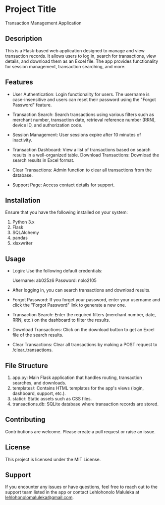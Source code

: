 # Project Title
Transaction Management Application

## Description
This is a Flask-based web application designed to manage and view transaction records. It allows users to log in, search for transactions, view details, and download them as an Excel file. The app provides functionality for session management, transaction searching, and more.

## Features
- User Authentication: Login functionality for users. The username is case-insensitive and users can reset their password using the "Forgot Password" feature.

- Transaction Search: Search transactions using various filters such as merchant number, transaction date, retrieval reference number (RRN), device ID, and authorization code.

- Session Management: User sessions expire after 10 minutes of inactivity.

- Transaction Dashboard: View a list of transactions based on search results in a well-organized table.
Download Transactions: Download the search results in Excel format.

- Clear Transactions: Admin function to clear all transactions from the database.

- Support Page: Access contact details for support.

## Installation
Ensure that you have the following installed on your system:

1.  Python 3.x
2.  Flask
3.  SQLAlchemy
4.  pandas
5.  xlsxwriter

## Usage

- Login: Use the following default credentials:

    Username: ab025z6
    Password: nolo2105

- After logging in, you can search transactions and download results.

- Forgot Password: If you forget your password, enter your username and click the "Forgot Password" link to generate a new one.

- Transaction Search: Enter the required filters (merchant number, date, RRN, etc.) on the dashboard to filter the results.

- Download Transactions: Click on the download button to get an Excel file of the search results.

- Clear Transactions: Clear all transactions by making a POST request to /clear_transactions.


## File Structure

1. app.py: Main Flask application that handles routing, transaction searches, and downloads.
2. templates/: Contains HTML templates for the app's views (login, dashboard, support, etc.).
3. static/: Static assets such as CSS files.
4. transactions.db: SQLite database where transaction records are stored.

## Contributing
Contributions are welcome. Please create a pull request or raise an issue.

## License
This project is licensed under the MIT License.

## Support
If you encounter any issues or have questions, feel free to reach out to the support team listed in the app or contact Lehlohonolo Maluleka at lehlohonolomaluleka@gmail.com.




